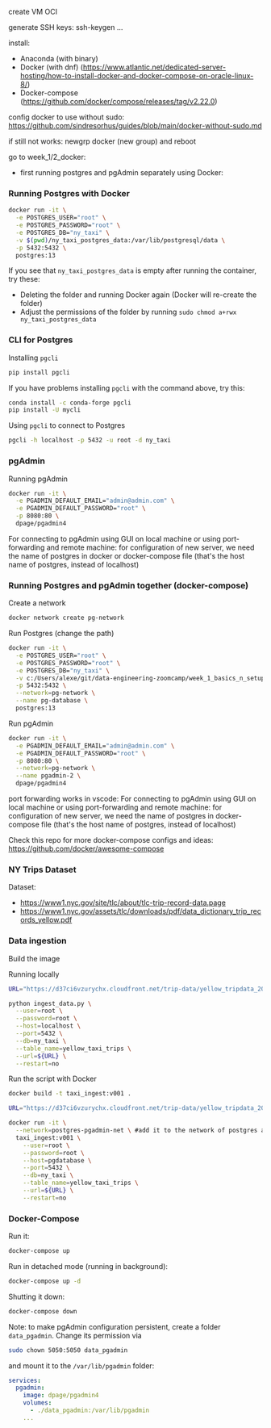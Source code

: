 create VM OCI

generate SSH keys:
ssh-keygen ...

install:
- Anaconda (with binary) 
- Docker (with dnf) (https://www.atlantic.net/dedicated-server-hosting/how-to-install-docker-and-docker-compose-on-oracle-linux-8/)
- Docker-compose (https://github.com/docker/compose/releases/tag/v2.22.0)

config docker to use without sudo:
https://github.com/sindresorhus/guides/blob/main/docker-without-sudo.md

if still not works:
newgrp docker (new group)
and
reboot

go to week_1/2_docker:
- first running postgres and pgAdmin separately using Docker:
### Running Postgres with Docker

```bash
docker run -it \
  -e POSTGRES_USER="root" \
  -e POSTGRES_PASSWORD="root" \
  -e POSTGRES_DB="ny_taxi" \
  -v $(pwd)/ny_taxi_postgres_data:/var/lib/postgresql/data \
  -p 5432:5432 \
  postgres:13
```

If you see that `ny_taxi_postgres_data` is empty after running
the container, try these:

* Deleting the folder and running Docker again (Docker will re-create the folder)
* Adjust the permissions of the folder by running `sudo chmod a+rwx ny_taxi_postgres_data`

### CLI for Postgres

Installing `pgcli`

```bash
pip install pgcli
```

If you have problems installing `pgcli` with the command above, try this:

```bash
conda install -c conda-forge pgcli
pip install -U mycli
```

Using `pgcli` to connect to Postgres

```bash
pgcli -h localhost -p 5432 -u root -d ny_taxi
```

### pgAdmin

Running pgAdmin

```bash
docker run -it \
  -e PGADMIN_DEFAULT_EMAIL="admin@admin.com" \
  -e PGADMIN_DEFAULT_PASSWORD="root" \
  -p 8080:80 \
  dpage/pgadmin4
```

For connecting to pgAdmin using GUI on local machine or using port-forwarding and remote machine:
for configuration of new server, we need the name of postgres in docker or docker-compose file (that's the host name of postgres, instead of localhost)


### Running Postgres and pgAdmin together (docker-compose)

Create a network

```bash
docker network create pg-network
```

Run Postgres (change the path)

```bash
docker run -it \
  -e POSTGRES_USER="root" \
  -e POSTGRES_PASSWORD="root" \
  -e POSTGRES_DB="ny_taxi" \
  -v c:/Users/alexe/git/data-engineering-zoomcamp/week_1_basics_n_setup/2_docker_sql/ny_taxi_postgres_data:/var/lib/postgresql/data \
  -p 5432:5432 \
  --network=pg-network \
  --name pg-database \
  postgres:13
```

Run pgAdmin

```bash
docker run -it \
  -e PGADMIN_DEFAULT_EMAIL="admin@admin.com" \
  -e PGADMIN_DEFAULT_PASSWORD="root" \
  -p 8080:80 \
  --network=pg-network \
  --name pgadmin-2 \
  dpage/pgadmin4
```

port forwarding works in vscode:
    For connecting to pgAdmin using GUI on local machine or using port-forwarding and remote machine:
    for configuration of new server, we need the name of postgres in docker-compose file (that's the host name of postgres, instead of localhost)

Check this repo for more docker-compose configs and ideas:
https://github.com/docker/awesome-compose

### NY Trips Dataset

Dataset:

* https://www1.nyc.gov/site/tlc/about/tlc-trip-record-data.page
* https://www1.nyc.gov/assets/tlc/downloads/pdf/data_dictionary_trip_records_yellow.pdf


### Data ingestion

Build the image


Running locally

```bash
URL="https://d37ci6vzurychx.cloudfront.net/trip-data/yellow_tripdata_2023-01.parquet"

python ingest_data.py \
  --user=root \
  --password=root \
  --host=localhost \
  --port=5432 \
  --db=ny_taxi \
  --table_name=yellow_taxi_trips \
  --url=${URL} \
  --restart=no
```

Run the script with Docker

```bash
docker build -t taxi_ingest:v001 .
```

```bash
URL="https://d37ci6vzurychx.cloudfront.net/trip-data/yellow_tripdata_2023-01.parquet"

docker run -it \
  --network=postgres-pgadmin-net \ #add it to the network of postgres and pgadmin
  taxi_ingest:v001 \
    --user=root \
    --password=root \
    --host=pgdatabase \
    --port=5432 \
    --db=ny_taxi \
    --table_name=yellow_taxi_trips \
    --url=${URL} \
    --restart=no
```

### Docker-Compose 

Run it:

```bash
docker-compose up
```

Run in detached mode (running in background):

```bash
docker-compose up -d
```

Shutting it down:

```bash
docker-compose down
```

Note: to make pgAdmin configuration persistent, create a folder `data_pgadmin`. Change its permission via

```bash
sudo chown 5050:5050 data_pgadmin
```

and mount it to the `/var/lib/pgadmin` folder:

```yaml
services:
  pgadmin:
    image: dpage/pgadmin4
    volumes:
      - ./data_pgadmin:/var/lib/pgadmin
    ...
```
